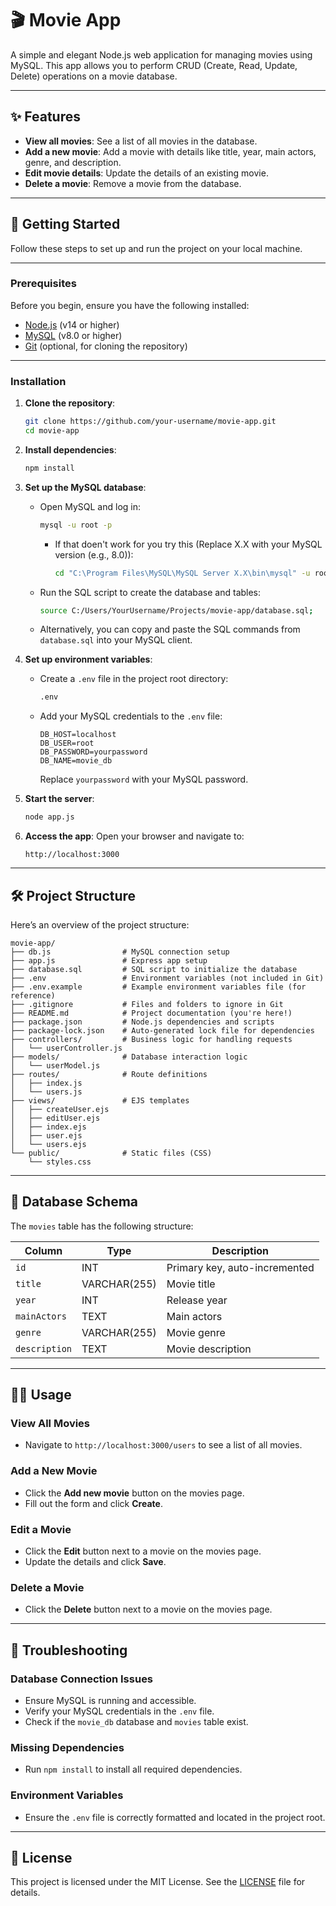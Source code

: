 # 🎬 Movie App

A simple and elegant Node.js web application for managing movies using MySQL. This app allows you to perform CRUD (Create, Read, Update, Delete) operations on a movie database.

---

## ✨ Features

- **View all movies**: See a list of all movies in the database.
- **Add a new movie**: Add a movie with details like title, year, main actors, genre, and description.
- **Edit movie details**: Update the details of an existing movie.
- **Delete a movie**: Remove a movie from the database.

---

## 🚀 Getting Started

Follow these steps to set up and run the project on your local machine.

---

### Prerequisites

Before you begin, ensure you have the following installed:

- [Node.js](https://nodejs.org/) (v14 or higher)
- [MySQL](https://dev.mysql.com/downloads/) (v8.0 or higher)
- [Git](https://git-scm.com/) (optional, for cloning the repository)

---

### Installation

1. **Clone the repository**:
   ```bash
   git clone https://github.com/your-username/movie-app.git
   cd movie-app
   ```

2. **Install dependencies**:
   ```bash
   npm install
   ```

3. **Set up the MySQL database**:
   - Open MySQL and log in:
     ```bash
     mysql -u root -p
     ```
     - If that doen't work for you try this (Replace X.X with your MySQL version (e.g., 8.0)):
         ```bash
         cd "C:\Program Files\MySQL\MySQL Server X.X\bin\mysql" -u root -p
         ```
   - Run the SQL script to create the database and tables:
     ```bash
     source C:/Users/YourUsername/Projects/movie-app/database.sql;
     ```
   - Alternatively, you can copy and paste the SQL commands from `database.sql` into your MySQL client.

4. **Set up environment variables**:
   - Create a `.env` file in the project root directory:
     ```bash
     .env
     ```
   - Add your MySQL credentials to the `.env` file:
     ```env
     DB_HOST=localhost
     DB_USER=root
     DB_PASSWORD=yourpassword
     DB_NAME=movie_db
     ```
     Replace `yourpassword` with your MySQL password.

5. **Start the server**:
   ```bash
   node app.js
   ```

6. **Access the app**:
   Open your browser and navigate to:
   ```
   http://localhost:3000
   ```

---

## 🛠️ Project Structure

Here’s an overview of the project structure:

```
movie-app/
├── db.js                # MySQL connection setup
├── app.js               # Express app setup
├── database.sql         # SQL script to initialize the database
├── .env                 # Environment variables (not included in Git)
├── .env.example         # Example environment variables file (for reference)
├── .gitignore           # Files and folders to ignore in Git
├── README.md            # Project documentation (you're here!)
├── package.json         # Node.js dependencies and scripts
├── package-lock.json    # Auto-generated lock file for dependencies
├── controllers/         # Business logic for handling requests
│   └── userController.js
├── models/              # Database interaction logic
│   └── userModel.js
├── routes/              # Route definitions
│   ├── index.js
│   └── users.js
├── views/               # EJS templates
│   ├── createUser.ejs
│   ├── editUser.ejs
│   ├── index.ejs
│   ├── user.ejs
│   └── users.ejs
└── public/              # Static files (CSS)
    └── styles.css
```

---

## 📄 Database Schema

The `movies` table has the following structure:

| Column        | Type         | Description                     |
|---------------|--------------|---------------------------------|
| `id`          | INT          | Primary key, auto-incremented   |
| `title`       | VARCHAR(255) | Movie title                    |
| `year`        | INT          | Release year                   |
| `mainActors`  | TEXT         | Main actors                    |
| `genre`       | VARCHAR(255) | Movie genre                    |
| `description` | TEXT         | Movie description              |

---

## 🧑‍💻 Usage

### View All Movies
- Navigate to `http://localhost:3000/users` to see a list of all movies.

### Add a New Movie
- Click the **Add new movie** button on the movies page.
- Fill out the form and click **Create**.

### Edit a Movie
- Click the **Edit** button next to a movie on the movies page.
- Update the details and click **Save**.

### Delete a Movie
- Click the **Delete** button next to a movie on the movies page.

---

## 🛑 Troubleshooting

### Database Connection Issues
- Ensure MySQL is running and accessible.
- Verify your MySQL credentials in the `.env` file.
- Check if the `movie_db` database and `movies` table exist.

### Missing Dependencies
- Run `npm install` to install all required dependencies.

### Environment Variables
- Ensure the `.env` file is correctly formatted and located in the project root.

---

## 📜 License

This project is licensed under the MIT License. See the [LICENSE](LICENSE) file for details.

